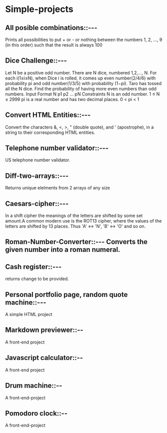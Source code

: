 # Simple-projects
## All posible combinations::---
Prints all possibilities to put + or - or nothing between the numbers 1, 2, …, 9 (in this order) such that the result is always 100
## Dice Challenge::---
Let N be a positive odd number.
There are N dice, numbered 1,2,…, N. For each i(1≤i≤N), when Dice i is rolled, it comes up even number(2/4/6) with probability pi and odd number(1/3/5) with probability (1−pi).
Taro has tossed all the N dice. Find the probability of having more even numbers than odd numbers.
Input Format
N
p1 p2 … pN
Constraints
N is an odd number. 1 ≤ N ≤ 2999 pi is a real number and has two decimal places. 0 < pi < 1
## Convert HTML Entities::---
Convert the characters &, <, >, " (double quote), and ' (apostrophe), in a string to their corresponding HTML entities.
## Telephone number validator::---
US telephone number validator. 
## Diff-two-arrays::---
Returns unique elelments from 2 arrays of any size
## Caesars-cipher::---
In a shift cipher the meanings of the letters are shifted by some set amount.A common modern use is the ROT13 cipher, where the values of the letters are shifted by 13 places. Thus 'A' ↔ 'N', 'B' ↔ 'O' and so on.  
## Roman-Number-Converter::--- Converts the given number into a roman numeral.
## Cash register::---
returns change to be provided.
## Personal portfolio page, random quote machine::---
A simple HTML project
## Markdown previewer::--
A front-end project
## Javascript calculator::--
A front-end project
## Drum machine::--
A front-end-project
## Pomodoro clock::--
A front-end-project

